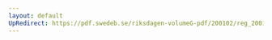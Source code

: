 ```yaml
---
layout: default
UpRedirect: https://pdf.swedeb.se/riksdagen-volumeG-pdf/200102/reg_200102/reg_200102_0452.pdf
---
```

